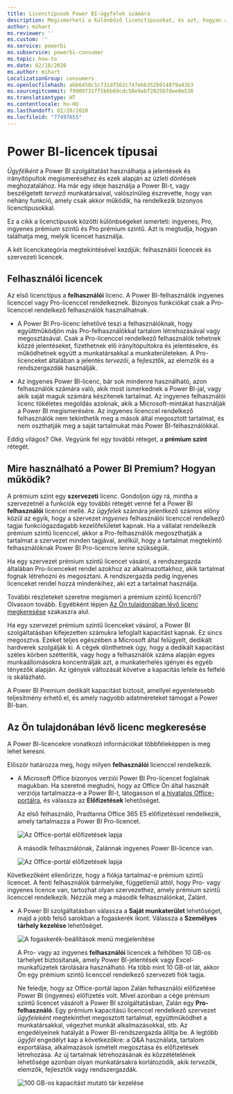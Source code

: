 ```yaml
---
title: Licenctípusok Power BI-ügyfelek számára
description: Megismerheti a különböző licenctípusokat, és azt, hogyan állapíthatja meg, hogy melyikkel rendelkezik.
author: mihart
ms.reviewer: ''
ms.custom: ''
ms.service: powerbi
ms.subservice: powerbi-consumer
ms.topic: how-to
ms.date: 02/18/2020
ms.author: mihart
LocalizationGroup: consumers
ms.openlocfilehash: abb6450c1c731df562c747e6b352b914879a43b3
ms.sourcegitcommit: f9909731ff5b6b69cdc58e9abf2025b7dee0e536
ms.translationtype: HT
ms.contentlocale: hu-HU
ms.lasthandoff: 02/20/2020
ms.locfileid: "77497655"
---
```

# <a name="types-of-power-bi-licenses"></a>Power BI-licencek típusai
*Ügyfélként* a Power BI szolgáltatást használhatja a jelentések és irányítópultok megismeréséhez és ezek alapján az üzleti döntések meghozatalához. Ha már egy ideje használja a Power BI-t, vagy beszélgetett *tervező* munkatársaival, valószínűleg észrevette, hogy van néhány funkció, amely csak akkor működik, ha rendelkezik bizonyos licenctípusokkal. 

Ez a cikk a licenctípusok közötti különbségeket ismerteti: ingyenes, Pro, ingyenes prémium szintű és Pro prémium szintű. Azt is megtudja, hogyan találhatja meg, melyik licencet használja.  

A két licenckategória megtekintésével kezdjük: felhasználói licencek és szervezeti licencek. 

## <a name="user-licenses"></a>Felhasználói licencek
Az első licenctípus a **felhasználói** licenc. A Power BI-felhasználók ingyenes licenccel vagy Pro-licenccel rendelkeznek. Bizonyos funkciókat csak a Pro-licenccel rendelkező felhasználók használhatnak.  

- A Power BI Pro-licenc lehetővé teszi a felhasználóknak, hogy együttműködjön más Pro-felhasználókkal tartalom létrehozásával vagy megosztásával. Csak a Pro-licenccel rendelkező felhasználók tehetnek közzé jelentéseket, fizethetnek elő irányítópultokra és jelentésekre, és működhetnek együtt a munkatársakkal a munkaterületeken. A Pro-licenceket általában a jelentés *tervezői*, a fejlesztők, az elemzők és a rendszergazdák használják.


- Az ingyenes Power BI-licenc, bár sok mindenre használható, azon felhasználók számára való, akik most ismerkednek a Power BI-jal, vagy akik saját maguk számára készítenek tartalmat. Az ingyenes felhasználói licenc tökéletes megoldás azoknak, akik a Microsoft-mintákat használják a Power BI megismerésére. Az ingyenes licenccel rendelkező felhasználók nem tekinthetik meg a mások által megosztott tartalmat, és nem oszthatják meg a saját tartalmukat más Power BI-felhasználókkal.  

Eddig világos?  Oké. Vegyünk fel egy további réteget, a **prémium szint** rétegét.

## <a name="what-does-power-bi-premium-do-how-does-it-work"></a>Mire használható a Power BI Premium? Hogyan működik?
A prémium szint egy **szervezeti** licenc. Gondoljon úgy rá, mintha a szervezetnél a funkciók egy további rétegét venné fel a Power BI **felhasználói** licencei mellé. Az *ügyfelek* számára jelentkező számos előny közül az egyik, hogy a szervezet *ingyenes* felhasználói licenccel rendelkező tagjai funkciógazdagabb kezelőfelületet kapnak. Ha a vállalat rendelkezik prémium szintű licenccel, akkor a Pro-felhasználók megoszthatják a tartalmat a szervezet minden tagjával, anélkül, hogy a tartalmat megtekintő felhasználóknak Power BI Pro-licencre lenne szükségük.   

Ha egy szervezet prémium szintű licencet vásárol, a rendszergazda általában Pro-licenceket rendel azokhoz az alkalmazottakhoz, akik tartalmat fognak létrehozni és megosztani. A rendszergazda pedig ingyenes licenceket rendel hozzá mindenkihez, aki ezt a tartalmat használja.  

További részleteket szeretne megismeri a prémium szintű licencről? Olvasson tovább. Egyébként lépjen [Az Ön tulajdonában lévő licenc megkeresése](#find-out-which-license-you-have) szakaszra alul.

Ha egy szervezet prémium szintű licenceket vásárol, a Power BI szolgáltatásban kifejezetten számukra lefoglalt kapacitást kapnak. Ez sincs megosztva. Ezeket teljes egészében a Microsoft által felügyelt, dedikált hardverek szolgálják ki. A cégek dönthetnek úgy, hogy a dedikált kapacitást széles körben szétterítik, vagy hogy a felhasználók száma alapján egyes munkaállomásokra koncentrálják azt, a munkaterhelés igényei és egyéb tényezők alapján. Az igények változását követve a kapacitás lefele és felfelé is skálázható.

A Power BI Premium dedikált kapacitást biztosít, amellyel egyenletesebb teljesítmény érhető el, és amely nagyobb adatméreteket támogat a Power BI-ban. 


## <a name="find-out-which-license-you-have"></a>Az Ön tulajdonában lévő licenc megkeresése
A Power BI-licencekre vonatkozó információkat többféleképpen is meg lehet keresni. 

Először határozza meg, hogy milyen **felhasználói** licenccel rendelkezik.

- A Microsoft Office bizonyos verziói Power BI Pro-licencet foglalnak magukban.  Ha szeretné megtudni, hogy az Office Ön által használt verziója tartalmazza-e a Power BI-t, látogasson el [a hivatalos Office-portálra](https://portal.office.com/account), és válassza az **Előfizetések** lehetőséget.

    Az első felhasználó, Pradtanna Office 365 E5 előfizetéssel rendelkezik, amely tartalmazza a Power BI Pro-licencet.

    ![Az Office-portál előfizetések lapja](media/end-user-license/power-bi-license-office.png)

    A második felhasználónak, Zalánnak ingyenes Power BI-licence van. 

    ![Az Office-portál előfizetések lapja](media/end-user-license/power-bi-license-free.png)

Következőként ellenőrizze, hogy a fiókja tartalmaz-e prémium szintű licencet. A fenti felhasználók bármelyike, függetlenül attól, hogy Pro- vagy ingyenes licence van, tartozhat olyan szervezethez, amely prémium szintű licenccel rendelkezik.  Nézzük meg a második felhasználónkat, Zalánt.  

- A Power BI szolgáltatásban válassza a **Saját munkaterület** lehetőséget, majd a jobb felső sarokban a fogaskerék ikont. Válassza a **Személyes tárhely kezelése** lehetőséget.

    ![A fogaskerék-beállítások menü megjelenítése](media/end-user-license/power-bi-license-personal.png)

    A Pro- vagy az ingyenes **felhasználói** licencek a felhőben 10 GB-os tárhelyet biztosítanak, amely Power BI-jelentések vagy Excel-munkafüzetek tárolására használható. Ha több mint 10 GB-ot lát, akkor Ön egy prémium szintű licenccel rendelkező szervezeti fiók tagja.

    Ne feledje, hogy az Office-portál lapon Zalán felhasználói előfizetése Power BI (ingyenes) előfizetés volt. Mivel azonban a cége prémium szintű licencet vásárolt a Power BI szolgáltatásban, Zalán egy **Pro-felhasználó**. Egy prémium kapacitású licenccel rendelkező szervezet *ügyfeleként* megtekinthet megosztott tartalmat, együttműködhet a munkatársakkal, végezhet munkát alkalmazásokkal, stb. Az engedélyeinek hatályát a Power BI-rendszergazda állítja be. A legtöbb *ügyfél* engedélyt kap a következőkre: a Q&A használata, tartalom exportálása, alkalmazások ismételt megosztása és előfizetések létrehozása.  Az új tartalmak létrehozásának és közzétételének lehetősége azonban olyan munkatársakra korlátozódik, akik *tervezők*, elemzők, fejlesztők vagy rendszergazdák.   <!-- how can he be Pro if I assigned him a Free account in the O365 portal?  Is he a Pro user with consumer permissions? -->

    ![100 GB-os kapacitást mutató tár kezelése](media/end-user-license/power-bi-license-100gb.png)
